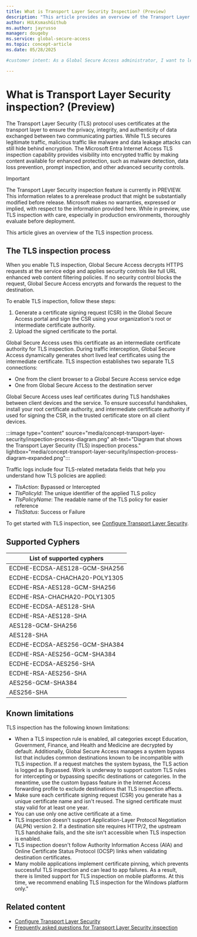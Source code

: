 ```yaml
---
title: What is Transport Layer Security Inspection? (Preview)
description: "This article provides an overview of the Transport Layer Security (TLS) inspection process and how it increases security between two communicating parties."
author: HULKsmashGithub
ms.author: jayrusso
manager: dougeby
ms.service: global-secure-access
ms.topic: concept-article
ms.date: 05/28/2025

#customer intent: As a Global Secure Access administrator, I want to learn about the Transport Layer Security (TLS) protocol to support the creation of TLS inspection policies.   

---
```

# What is Transport Layer Security inspection? (Preview)
The Transport Layer Security (TLS) protocol uses certificates at the transport layer to ensure the privacy, integrity, and authenticity of data exchanged between two communicating parties. While TLS secures legitimate traffic, malicious traffic like malware and data leakage attacks can still hide behind encryption. The Microsoft Entra Internet Access TLS inspection capability provides visibility into encrypted traffic by making content available for enhanced protection, such as malware detection, data loss prevention, prompt inspection, and other advanced security controls.

> [!IMPORTANT]
> The Transport Layer Security inspection feature is currently in PREVIEW.   
> This information relates to a prerelease product that might be substantially modified before release. Microsoft makes no warranties, expressed or implied, with respect to the information provided here. While in preview, use TLS inspection with care, especially in production environments, thoroughly evaluate before deployment.    

This article gives an overview of the TLS inspection process.

## The TLS inspection process
When you enable TLS inspection, Global Secure Access decrypts HTTPS requests at the service edge and applies security controls like full URL enhanced web content filtering policies. If no security control blocks the request, Global Secure Access encrypts and forwards the request to the destination.

To enable TLS inspection, follow these steps:
1. Generate a certificate signing request (CSR) in the Global Secure Access portal and sign the CSR using your organization's root or intermediate certificate authority.
1. Upload the signed certificate to the portal.    
 
Global Secure Access uses this certificate as an intermediate certificate authority for TLS inspection. During traffic interception, Global Secure Access dynamically generates short lived leaf certificates using the intermediate certificate. TLS inspection establishes two separate TLS connections:
- One from the client browser to a Global Secure Access service edge
- One from Global Secure Access to the destination server   

Global Secure Access uses leaf certificates during TLS handshakes between client devices and the service. To ensure successful handshakes, install your root certificate authority, and intermediate certificate authority if used for signing the CSR, in the trusted certificate store on all client devices.

<!-- Art Library Source# ConceptArt-0-000-047 -->
:::image type="content" source="media/concept-transport-layer-security/inspection-process-diagram.png" alt-text="Diagram that shows the Transport Layer Security (TLS) inspection process." lightbox="media/concept-transport-layer-security/inspection-process-diagram-expanded.png":::

Traffic logs include four TLS-related metadata fields that help you understand how TLS policies are applied:
- _TlsAction_: Bypassed or Intercepted
- _TlsPolicyId_: The unique identifier of the applied TLS policy
- _TlsPolicyName_: The readable name of the TLS policy for easier reference
- _TlsStatus_: Success or Failure 

To get started with TLS inspection, see [Configure Transport Layer Security](how-to-transport-layer-security.md). 

## Supported Cyphers
|List of supported cyphers  |
|-------------------|
|ECDHE-ECDSA-AES128-GCM-SHA256|
|ECDHE-ECDSA-CHACHA20-POLY1305| 
|ECDHE-RSA-AES128-GCM-SHA256|
|ECDHE-RSA-CHACHA20-POLY1305| 
|ECDHE-ECDSA-AES128-SHA| 
|ECDHE-RSA-AES128-SHA| 
|AES128-GCM-SHA256| 
|AES128-SHA|
|ECDHE-ECDSA-AES256-GCM-SHA384|
|ECDHE-RSA-AES256-GCM-SHA384 |
|ECDHE-ECDSA-AES256-SHA |
|ECDHE-RSA-AES256-SHA |
|AES256-GCM-SHA384| 
|AES256-SHA |
## Known limitations
TLS inspection has the following known limitations:
- When a TLS inspection rule is enabled, all categories except Education, Government, Finance, and Health and Medicine are decrypted by default. Additionally, Global Secure Access manages a system bypass list that includes common destinations known to be incompatible with TLS inspection. If a request matches the system bypass, the TLS action is logged as Bypassed. Work is underway to support custom TLS rules for intercepting or bypassing specific destinations or categories. In the meantime, use the custom bypass feature in the Internet Access forwarding profile to exclude destinations that TLS inspection affects. 
- Make sure each certificate signing request (CSR) you generate has a unique certificate name and isn't reused. The signed certificate must stay valid for at least one year.
- You can use only one active certificate at a time.
- TLS inspection doesn't support Application-Layer Protocol Negotiation (ALPN) version 2. If a destination site requires HTTP/2, the upstream TLS handshake fails, and the site isn't accessible when TLS inspection is enabled.
- TLS inspection doesn't follow Authority Information Access (AIA) and Online Certificate Status Protocol (OCSP) links when validating destination certificates.
- Many mobile applications implement certificate pinning, which prevents successful TLS inspection and can lead to app failures. As a result, there is limited support for TLS inspection on mobile platforms. At this time, we recommend enabling TLS inspection for the Windows platform only."

## Related content

* [Configure Transport Layer Security](how-to-transport-layer-security.md)
* [Frequently asked questions for Transport Layer Security inspection](faq-transport-layer-security.yml)
